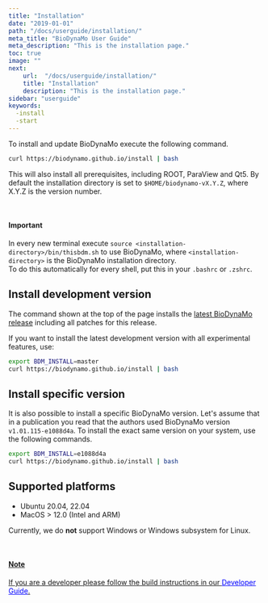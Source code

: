 ```yaml
---
title: "Installation"
date: "2019-01-01"
path: "/docs/userguide/installation/"
meta_title: "BioDynaMo User Guide"
meta_description: "This is the installation page."
toc: true
image: ""
next:
    url:  "/docs/userguide/installation/"
    title: "Installation"
    description: "This is the installation page."
sidebar: "userguide"
keywords:
  -install
  -start
---
```


To install and update BioDynaMo execute the following command.

```bash
curl https://biodynamo.github.io/install | bash
```

This will also install all prerequisites, including ROOT, ParaView and Qt5.
By default the installation directory is set to `$HOME/biodynamo-vX.Y.Z`, where X.Y.Z is the version number.

<br/>
<a class="sbox" target="_blank" rel="noopener">
    <div class="sbox-content">
    	<h4><b>Important</b></h4>
    	<p>In every new terminal execute <code>source &lt;installation-directory&gt;/bin/thisbdm.sh</code>
      to use BioDynaMo, where <code>&lt;installation-directory&gt;</code> is the BioDynaMo installation directory.<br>To do this automatically for every shell, put this in your <code>.bashrc</code> or <code>.zshrc</code>.<br>
        </p>
    </div>
</a>

## Install development version

The command shown at the top of the page installs the [latest BioDynaMo release](https://github.com/BioDynaMo/biodynamo/releases/latest) including all patches for this release.

If you want to install the latest development version with all experimental features, use:

```bash
export BDM_INSTALL=master
curl https://biodynamo.github.io/install | bash
```

## Install specific version

It is also possible to install a specific BioDynaMo version.
Let's assume that in a publication you read that the authors used BioDynaMo version `v1.01.115-e1088d4a`.
To install the exact same version on your system, use the following commands.

```bash
export BDM_INSTALL=e1088d4a
curl https://biodynamo.github.io/install | bash
```

## Supported platforms

*  Ubuntu 20.04, 22.04
*  MacOS > 12.0 (Intel and ARM)

Currently, we do **not** support Windows or Windows subsystem for Linux.

<br/>
<a class="sbox" href= "/docs/devguide/build/" target="_blank" rel="noopener">
    <div class="sbox-content">
    	<h4><b>Note</b></h4>
    	<p>If you are a developer please follow the build instructions in our <font color="blue"><u>Developer Guide</u></font>.
        </p>
    </div>
</a>
<br>


